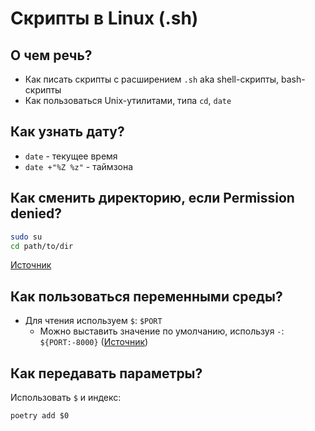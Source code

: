# Скрипты в Linux (.sh)

## О чем речь?

- Как писать скрипты с расширением `.sh` aka shell-скрипты, bash-скрипты
- Как пользоваться Unix-утилитами, типа `cd`, `date`

## Как узнать дату?

- `date` - текущее время
- `date +"%Z %z"` - таймзона

## Как сменить директорию, если Permission denied?

```sh
sudo su
cd path/to/dir
```

[Источник](https://stackoverflow.com/questions/8221820/cd-into-directory-without-having-permission)

## Как пользоваться переменными среды?

- Для чтения используем `$`: `$PORT`
    - Можно выставить значение по умолчанию,
      используя `-`: `${PORT:-8000}` ([Источник](https://stackoverflow.com/a/2013589/5500609))

## Как передавать параметры?

Использовать `$` и индекс:

```shell
poetry add $0
```

